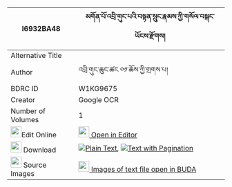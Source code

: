 |I6932BA48|མགོན་པོ་འབྲི་གུང་པའི་བསྟན་སྲུང་རྣམས་ཀྱི་གསོལ་བསྐང་ཡོངས་རྫོགས། 
| --- | --- 
|Alternative Title |
|Author| འབྲི་གུང་ཆུང་ཚང ༠༡་ཆོས་ཀྱི་གྲགས་པ།
|BDRC ID | W1KG9675
|Creator | Google OCR
|Number of Volumes| 1
|<img width="25" src="https://img.icons8.com/color/25/000000/edit-property.png">Edit Online| [<img width="25" src="https://avatars.githubusercontent.com/u/45091458?s=200&v=4"> Open in Editor](http://editor.openpecha.org/I6932BA48)
|<img width="25" src="https://img.icons8.com/fluent/48/000000/download-2.png"/>  Download | [![](https://img.icons8.com/color/20/000000/txt.png)Plain Text](https://github.com/Openpecha/I6932BA48/releases/download/v1/gonpo_drigungpa_i_tensung_nam__plain_I6932BA48.zip), [![](https://img.icons8.com/color/20/000000/txt.png)Text with Pagination](https://github.com/Openpecha/I6932BA48/releases/download/v1/gonpo_drigungpa_i_tensung_nam__pages_I6932BA48.zip)
|<img width="25" src="https://img.icons8.com/plasticine/100/000000/pictures-folder.png"/>  Source Images | [<img width="25" src="https://library.bdrc.io/icons/BUDA-small.svg"> Images of text file open in BUDA](https://library.bdrc.io/show/bdr:W1KG9675)